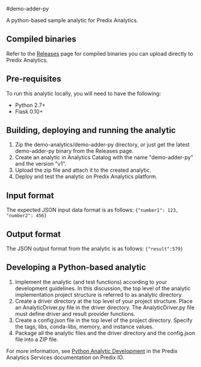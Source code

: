 #demo-adder-py

A python-based sample analytic for Predix Analytics.

## Compiled binaries
Refer to the [Releases](https://github.com/PredixDev/predix-analytics-sample/releases) page for compiled binaries you can upload directly to Predix Analytics.

## Pre-requisites
To run this analytic locally, you will need to have the following:
- Python 2.7+
- Flask 0.10+

## Building, deploying and running the analytic
1. Zip the demo-analytics/demo-adder-py directory, or just get the latest demo-adder-py binary from the Releases page.
2. Create an analytic in Analytics Catalog with the name "demo-adder-py" and the version "v1".
3. Upload the zip file and attach it to the created analytic.
4. Deploy and test the analytic on Predix Analytics platform.

## Input format
The expected JSON input data format is as follows:
`{"number1": 123, "number2": 456}`

## Output format
The JSON output format from the analytic is as follows:
`{"result":579}`

## Developing a Python-based analytic
1. Implement the analytic (and test functions) according to your development guidelines. In this discussion, the top level of the analytic implementation project structure is referred to as analytic directory.
2. Create a driver directory at the top level of your project structure. Place an AnalyticDriver.py file in the driver directory. The AnalyticDriver.py file must define driver and result provider functions.
3. Create a config.json file in the top level of the project directory. Specify the tags, libs, conda-libs, memory, and instance values.
4. Package all the analytic files and the driver directory and the config.json file into a ZIP file.

For more information, see [Python Analytic Development](https://www.predix.io/docs#alaepr9P) in the Predix Analytics Services documentation on Predix IO.